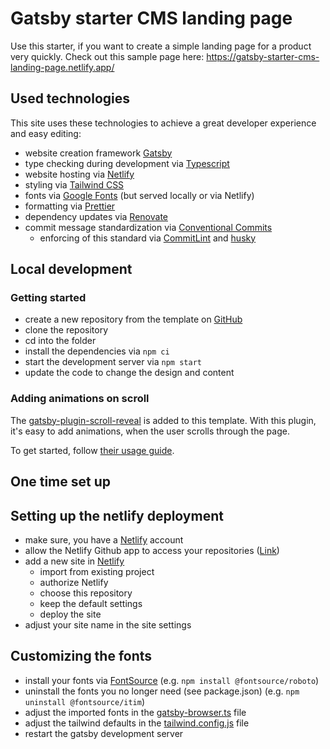 # Gatsby starter CMS landing page

Use this starter, if you want to create a simple landing page for a product very quickly. Check out this sample page here: https://gatsby-starter-cms-landing-page.netlify.app/

## Used technologies

This site uses these technologies to achieve a great developer experience and easy editing:

- website creation framework [Gatsby](https://www.gatsbyjs.com/)
- type checking during development via [Typescript](https://www.typescriptlang.org/)
- website hosting via [Netlify](https://www.netlify.com/)
- styling via [Tailwind CSS](https://tailwindcss.com/)
- fonts via [Google Fonts](https://fonts.google.com/) (but served locally or via Netlify)
- formatting via [Prettier](https://prettier.io/)
- dependency updates via [Renovate](https://github.com/renovatebot/renovate)
- commit message standardization via [Conventional Commits](https://www.conventionalcommits.org/)
  - enforcing of this standard via [CommitLint](https://commitlint.js.org/) and [husky](https://typicode.github.io/husky/)

## Local development

### Getting started

- create a new repository from the template on [GitHub](https://github.com/pascalbe-dev/gatsby-starter-cms-landing-page)
- clone the repository
- cd into the folder
- install the dependencies via `npm ci`
- start the development server via `npm start`
- update the code to change the design and content

### Adding animations on scroll

The [gatsby-plugin-scroll-reveal](https://github.com/solublestudio/gatsby-plugin-scroll-reveal) is added to this template. With this plugin, it's easy to add animations, when the user scrolls through the page.

To get started, follow [their usage guide](https://github.com/solublestudio/gatsby-plugin-scroll-reveal#usage).

## One time set up

## Setting up the netlify deployment

- make sure, you have a [Netlify](https://app.netlify.com/login) account
- allow the Netlify Github app to access your repositories ([Link](https://github.com/apps/netlify/installations/new))
- add a new site in [Netlify](https://app.netlify.com/)
  - import from existing project
  - authorize Netlify
  - choose this repository
  - keep the default settings
  - deploy the site
- adjust your site name in the site settings

## Customizing the fonts

- install your fonts via [FontSource](https://fontsource.org/) (e.g. `npm install @fontsource/roboto`)
- uninstall the fonts you no longer need (see package.json) (e.g. `npm uninstall @fontsource/itim`)
- adjust the imported fonts in the [gatsby-browser.ts](gatsby-browser.ts) file
- adjust the tailwind defaults in the [tailwind.config.js](tailwind.config.js) file
- restart the gatsby development server
